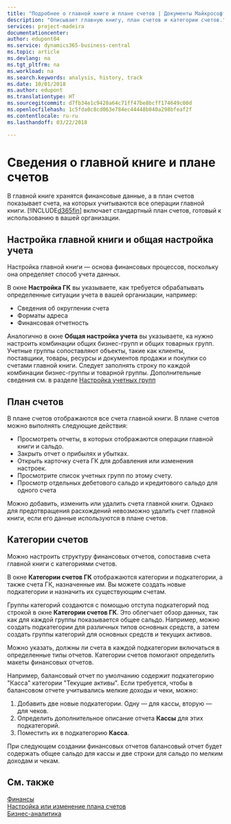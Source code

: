 ```yaml
---
title: "Подробнее о главной книге и плане счетов | Документы Майкрософт"
description: "Описывает главную книгу, план счетов и категории счетов."
services: project-madeira
documentationcenter: 
author: edupont04
ms.service: dynamics365-business-central
ms.topic: article
ms.devlang: na
ms.tgt_pltfrm: na
ms.workload: na
ms.search.keywords: analysis, history, track
ms.date: 10/01/2018
ms.author: edupont
ms.translationtype: HT
ms.sourcegitcommit: d7fb34e1c9428a64c71ff47be8bcff174649c00d
ms.openlocfilehash: 1c5fda0c8cd063e784ec44448b040a298bfeaf2f
ms.contentlocale: ru-ru
ms.lasthandoff: 03/22/2018

---
```

# <a name="understanding-the-general-ledger-and-the-coa"></a>Сведения о главной книге и плане счетов
В главной книге хранятся финансовые данные, а в план счетов показывает счета, на которых учитываются все операции главной книги. [!INCLUDE[d365fin](includes/d365fin_md.md)] включает стандартный план счетов, готовый к использованию в вашей организации.

## <a name="general-ledger-setup-and-general-posting-setup"></a>Настройка главной книги и общая настройка учета
Настройка главной книги — основа финансовых процессов, поскольку она определяет способ учета данных.  

В окне **Настройка ГК** вы указываете, как требуется обрабатывать определенные ситуации учета в вашей организации, например:  

* Сведения об округлении счета  
* Форматы адреса  
* Финансовая отчетность  

Аналогично в окне **Общая настройка учета** вы указываете, ка нужно настроить комбинации общих бизнес-групп и общих товарных групп. Учетные группы сопоставляют объекты, такие как клиенты, поставщики, товары, ресурсы и документов продажи и покупки со счетами главной книги. Следует заполнять строку по каждой комбинации бизнес-группы и товарной группы. Дополнительные сведения см. в разделе [Настройка учетных групп](finance-posting-groups.md)  

## <a name="the-chart-of-accounts"></a>План счетов
В плане счетов отображаются все счета главной книги. В плане счетов можно выполнять следующие действия:  

* Просмотреть отчеты, в которых отображаются операции главной книги и сальдо.  
* Закрыть отчет о прибылях и убытках.  
* Открыть карточку счета ГК для добавления или изменения настроек.  
* Просмотрите список учетных групп по этому счету.
* Просмотр отдельных дебетового сальдо и кредитового сальдо для одного счета  

Можно добавить, изменить или удалить счета главной книги. Однако для предотвращения расхождений невозможно удалить счет главной книги, если его данные используются в плане счетов.  

## <a name="account-categories"></a>Категории счетов
Можно настроить структуру финансовых отчетов, сопоставив счета главной книги с категориями счетов.  

В окне **Категории счетов ГК** отображаются категории и подкатегории, а также счета ГК, назначенные им. Вы можете создать новые подкатегории и назначить их существующим счетам.  

Группы категорий создаются с помощью отступа подкатегорий под строкой в окне **Категории счетов ГК**. Это облегчает обзор данных, так как для каждой группы показывается общее сальдо. Например, можно создать подкатегории для различных типов основных средств, а затем создать группы категорий для основных средств и текущих активов.  

Можно указать, должны ли счета в каждой подкатегории включаться в определенные типы отчетов. Категории счетов помогают определить макеты финансовых отчетов.  

Например, балансовый отчет по умолчанию содержит подкатегорию "Касса" категории "Текущие активы". Если требуется, чтобы в балансовом отчете учитывались мелкие доходы и чеки, можно:  

1. Добавить две новые подкатегории. Одну — для кассы, вторую — для чеков.  
2. Определить дополнительное описание отчета **Кассы** для этих подкатегорий.  
3. Поместить их в подкатегорию **Касса**.  

При следующем создании финансовых отчетов балансовый отчет будет содержать общее сальдо для кассы и две строки для сальдо по мелким доходам и чекам.  

## <a name="see-also"></a>См. также
[Финансы](finance.md)  
[Настройка или изменение плана счетов](finance-setup-chart-accounts.md)  
[Бизнес-аналитика](bi.md)  

